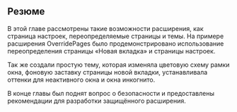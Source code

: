 ## Резюме

В этой главе рассмотрены такие возможности расширения, как страница настроек, переопределяемые страницы и темы. На примере расширения OverridePages было продемонстрировано использование переопределения страницы «Новая вкладка» и страницы настроек.

Так же создали простую тему, которая изменяла цветовую схему рамки окна, фоновую заставку страницы новой вкладки, устанавливала оттенки для неактивного окна и окна инкогнито.

В конце главы был поднят вопрос о безопасности и предоставлены рекомендации для разработки защищённого расширения.



